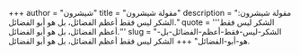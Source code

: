 +++
author = "شيشرون"
title = "مقولة شيشرون"
description = "مقولة شيشرون: الشكر ليس فقط أعظم الفضائل، بل هو أبو الفضائل."
quote = '''الشكر ليس فقط أعظم الفضائل، بل هو أبو الفضائل.''' 
slug = "الشكر-ليس-فقط-أعظم-الفضائل-بل-هو-أبو-الفضائل"
+++
الشكر ليس فقط أعظم الفضائل، بل هو أبو الفضائل.
